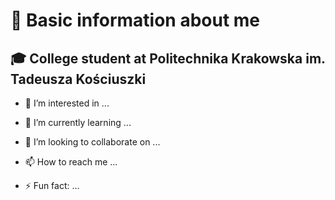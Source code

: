# 👋 Basic information about me

## 🎓 College student at Politechnika Krakowska im. Tadeusza Kościuszki


- 👀 I’m interested in ...
- 🌱 I’m currently learning ...
- 💞️ I’m looking to collaborate on ...
- 📫 How to reach me ...

- ⚡ Fun fact: ...

<!---
szymonpawlowski/szymonpawlowski is a ✨ special ✨ repository because its `README.md` (this file) appears on your GitHub profile.
You can click the Preview link to take a look at your changes.
--->
